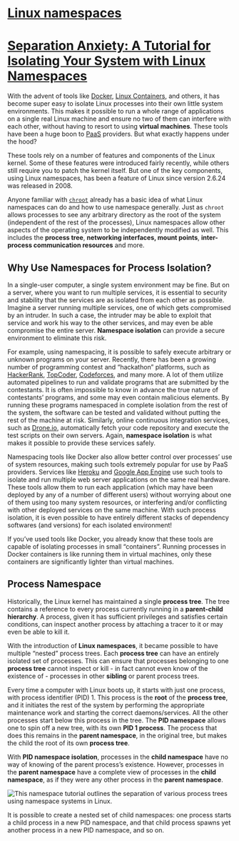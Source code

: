 # [Linux namespaces](https://en.wikipedia.org/wiki/Linux_namespaces)



# [Separation Anxiety: A Tutorial for Isolating Your System with Linux Namespaces](https://www.toptal.com/linux/separation-anxiety-isolating-your-system-with-linux-namespaces)

With the advent of tools like [Docker](https://www.docker.com/), [Linux Containers](https://linuxcontainers.org/), and others, it has become super easy to isolate Linux processes into their own little system environments. This makes it possible to run a whole range of applications on a single real Linux machine and ensure no two of them can interfere with each other, without having to resort to using **virtual machines**. These tools have been a huge boon to [PaaS](https://en.wikipedia.org/wiki/Platform_as_a_service) providers. But what exactly happens under the hood?

These tools rely on a number of features and components of the Linux kernel. Some of these features were introduced fairly recently, while others still require you to patch the kernel itself. But one of the key components, using Linux namespaces, has been a feature of Linux since version 2.6.24 was released in 2008.

Anyone familiar with [`chroot`](https://en.wikipedia.org/wiki/Chroot) already has a basic idea of what Linux namespaces can do and how to use namespace generally. Just as `chroot` allows processes to see any arbitrary directory as the root of the system (independent of the rest of the processes), Linux namespaces allow other aspects of the operating system to be independently modified as well. This includes the **process tree**, **networking interfaces, mount points**, **inter-process communication resources** and more.



## Why Use Namespaces for Process Isolation?

In a single-user computer, a single system environment may be fine. But on a server, where you want to run multiple services, it is essential to security and stability that the services are as isolated from each other as possible. Imagine a server running multiple services, one of which gets compromised by an intruder. In such a case, the intruder may be able to exploit that service and work his way to the other services, and may even be able compromise the entire server. **Namespace isolation** can provide a secure environment to eliminate this risk.

For example, using namespacing, it is possible to safely execute arbitrary or unknown programs on your server. Recently, there has been a growing number of programming contest and “hackathon” platforms, such as [HackerRank](https://www.hackerrank.com/), [TopCoder](http://www.topcoder.com/), [Codeforces](http://codeforces.com/), and many more. A lot of them utilize automated pipelines to run and validate programs that are submitted by the contestants. It is often impossible to know in advance the true nature of contestants’ programs, and some may even contain malicious elements. By running these programs namespaced in complete isolation from the rest of the system, the software can be tested and validated without putting the rest of the machine at risk. Similarly, online continuous integration services, such as [Drone.io](https://drone.io/), automatically fetch your code repository and execute the test scripts on their own servers. Again, **namespace isolation** is what makes it possible to provide these services safely.

Namespacing tools like Docker also allow better control over processes’ use of system resources, making such tools extremely popular for use by PaaS providers. Services like [Heroku](https://www.heroku.com/) and [Google App Engine](https://cloud.google.com/appengine/docs) use such tools to isolate and run multiple web server applications on the same real hardware. These tools allow them to run each application (which may have been deployed by any of a number of different users) without worrying about one of them using too many system resources, or interfering and/or conflicting with other deployed services on the same machine. With such process isolation, it is even possible to have entirely different stacks of dependency softwares (and versions) for each isolated environment!

If you’ve used tools like Docker, you already know that these tools are capable of isolating processes in small “containers”. Running processes in Docker containers is like running them in virtual machines, only these containers are significantly lighter than virtual machines. 

## Process Namespace

Historically, the Linux kernel has maintained a single **process tree**. The tree contains a reference to every process currently running in a **parent-child hierarchy**. A process, given it has sufficient privileges and satisfies certain conditions, can inspect another process by attaching a tracer to it or may even be able to kill it.

With the introduction of **Linux namespaces**, it became possible to have multiple “nested” process trees. Each **process tree** can have an entirely isolated set of processes. This can ensure that processes belonging to one **process tree** cannot inspect or kill - in fact cannot even know of the existence of - processes in other **sibling** or parent process trees.

Every time a computer with Linux boots up, it starts with just one process, with process identifier (PID) 1. This process is the **root** of the **process tree**, and it initiates the rest of the system by performing the appropriate maintenance work and starting the correct daemons/services. All the other processes start below this process in the tree. The **PID namespace** allows one to spin off a new tree, with its own **PID 1 process**. The process that does this remains in the **parent namespace**, in the original tree, but makes the child the root of its own **process tree**.

With **PID namespace isolation**, processes in the **child namespace** have no way of knowing of the parent process’s existence. However, processes in the **parent namespace** have a complete view of processes in the **child namespace**, as if they were any other process in the **parent namespace**.

![This namespace tutorial outlines the separation of various process trees using namespace systems in Linux.](https://uploads.toptal.io/blog/image/674/toptal-blog-image-1416487554032.png)

It is possible to create a nested set of child namespaces: one process starts a child process in a new PID namespace, and that child process spawns yet another process in a new PID namespace, and so on.